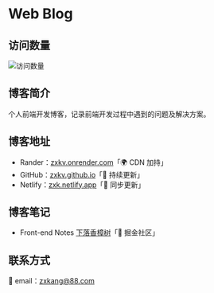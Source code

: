 # Web Blog

## 访问数量

![访问数量](https://visitor-badge.imlete.cn/?id=zxkv.github.io&type=pv&style=for-the-badge)

## 博客简介

个人前端开发博客，记录前端开发过程中遇到的问题及解决方案。

## 博客地址

- Rander：[zxkv.onrender.com](https://zxkv.onrender.com)「🌍 CDN 加持」
- GitHub：[zxkv.github.io](https://zxkv.github.io)「🚀 持续更新」
- Netlify：[zxk.netlify.app](https://zxk.netlify.app)「🚀 同步更新」

## 博客笔记

- Front-end Notes [下落香樟树](https://juejin.cn/user/184373682901309/posts)「📒 掘金社区」

## 联系方式

📮 email：<zxkang@88.com>
